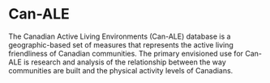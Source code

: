 # Can-ALE
The Canadian Active Living Environments (Can-ALE) database is a geographic-based set of measures that represents the active living friendliness of Canadian communities. The primary envisioned use for Can-ALE is research and analysis of the relationship between the way communities are built and the physical activity levels of Canadians.
